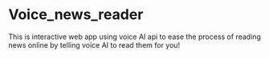 # Voice_news_reader
This is interactive web app using voice AI api to ease the process of reading news online by telling voice AI to read them for you!
